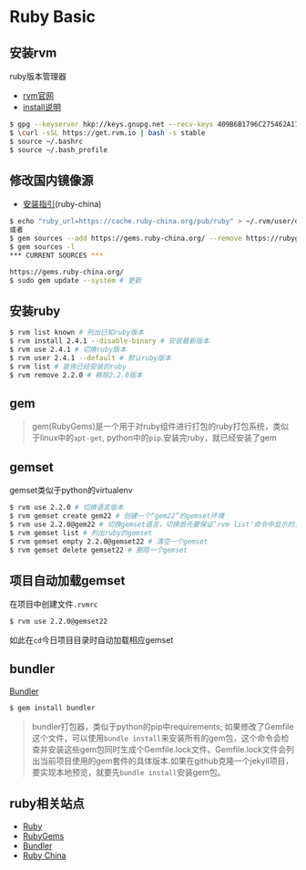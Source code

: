 # Ruby Basic

## 安装rvm

ruby版本管理器

- [rvm官网](https://www.rvm.io/)
- [install说明](https://www.rvm.io/rvm/install)

```bash
$ gpg --keyserver hkp://keys.gnupg.net --recv-keys 409B6B1796C275462A1703113804BB82D39DC0E3
$ \curl -sSL https://get.rvm.io | bash -s stable
$ source ~/.bashrc
$ source ~/.bash_profile
```

## 修改国内镜像源

- [安装指引](https://ruby-china.org/wiki/rvm-guide)(ruby-china)

```bash
$ echo "ruby_url=https://cache.ruby-china.org/pub/ruby" > ~/.rvm/user/db
或者
$ gem sources --add https://gems.ruby-china.org/ --remove https://rubygems.org/
$ gem sources -l
*** CURRENT SOURCES ***

https://gems.ruby-china.org/
$ sudo gem update --system # 更新
```

## 安装ruby

```bash
$ rvm list known # 列出已知ruby版本
$ rvm install 2.4.1 --disable-binary # 安装最新版本
$ rvm use 2.4.1 # 切换ruby版本
$ rvm user 2.4.1 --default # 默认ruby版本
$ rvm list # 查询已经安装的ruby
$ rvm remove 2.2.0 # 移除2.2.0版本
```

## gem

> gem(RubyGems)是一个用于对ruby组件进行打包的ruby打包系统，类似于linux中的`apt-get`, python中的`pip`.安装完ruby，就已经安装了gem

## gemset

gemset类似于python的virtualenv

```bash
$ rvm use 2.2.0 # 切换语言版本
$ rvm gemset create gem22 # 创建一个“gem22”的gemset环境
$ rvm use 2.2.0@gem22 # 切换gemset语言，切换首先要保证‘rvm list’命令中显示的，也就是已经安装的
$ rvm gemset list # 列出ruby的gemset
$ rvm gemset empty 2.2.0@gemset22 # 清空一个gemset
$ rvm gemset delete gemset22 # 删除一个gemset
```

## 项目自动加载gemset

在项目中创建文件`.rvmrc`

```bash
$ rvm use 2.2.0@gemset22
```

如此在`cd`今日项目目录时自动加载相应gemset


## bundler

[Bundler](http://bundler.io/)

```bash
$ gem install bundler
```

> bundler打包器，类似于python的pip中requirements; 如果修改了Gemfile这个文件，可以使用`bundle install`来安装所有的gem包，这个命令会检查并安装这些gem包同时生成个Gemfile.lock文件。Gemfile.lock文件会列出当前项目使用的gem套件的具体版本.如果在github克隆一个jekyll项目，要实现本地预览，就要先`bundle install`安装gem包。

## ruby相关站点

- [Ruby](https://www.ruby-lang.org/zh_cn/)
- [RubyGems](https://rubygems.org/)
- [Bundler](http://bundler.io/)
- [Ruby China](https://ruby-china.org/)

